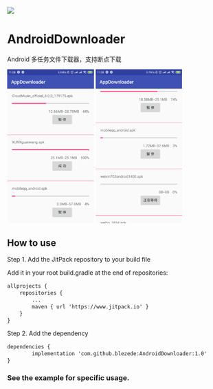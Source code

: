 [![](https://www.jitpack.io/v/blezede/AndroidDownloader.svg)](https://www.jitpack.io/#blezede/AndroidDownloader)
# AndroidDownloader
Android 多任务文件下载器，支持断点下载

<img src="https://github.com/blezede/AndroidDownloader/blob/master/AppDownloader/snapshot/screenshot1.png" width="40%" height="40%">
<img src="https://github.com/blezede/AndroidDownloader/blob/master/AppDownloader/snapshot/screenshot2.png" width="40%" height="40%">

## How to use
Step 1. Add the JitPack repository to your build file

Add it in your root build.gradle at the end of repositories:

	allprojects {
		repositories {
			...
			maven { url 'https://www.jitpack.io' }
		}
	}

Step 2. Add the dependency

	dependencies {
	        implementation 'com.github.blezede:AndroidDownloader:1.0'
	}
  
### See the example for specific usage.
